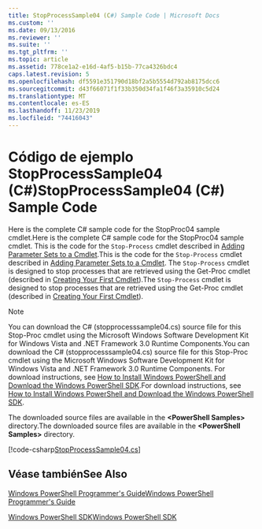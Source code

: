 ```yaml
---
title: StopProcessSample04 (C#) Sample Code | Microsoft Docs
ms.custom: ''
ms.date: 09/13/2016
ms.reviewer: ''
ms.suite: ''
ms.tgt_pltfrm: ''
ms.topic: article
ms.assetid: 778ce1a2-e16d-4af5-b15b-77ca4326bdc4
caps.latest.revision: 5
ms.openlocfilehash: df5591e351790d18bf2a5b5554d792ab8175dcc6
ms.sourcegitcommit: d43f66071f1f33b350d34fa1f46f3a35910c5d24
ms.translationtype: MT
ms.contentlocale: es-ES
ms.lasthandoff: 11/23/2019
ms.locfileid: "74416043"
---
```

# <a name="stopprocesssample04-c-sample-code"></a><span data-ttu-id="b3d23-102">Código de ejemplo StopProcessSample04 (C#)</span><span class="sxs-lookup"><span data-stu-id="b3d23-102">StopProcessSample04 (C#) Sample Code</span></span>

<span data-ttu-id="b3d23-103">Here is the complete C# sample code for the StopProc04 sample cmdlet.</span><span class="sxs-lookup"><span data-stu-id="b3d23-103">Here is the complete C# sample code for the StopProc04 sample cmdlet.</span></span> <span data-ttu-id="b3d23-104">This is the code for the `Stop-Process` cmdlet described in [Adding Parameter Sets to a Cmdlet](../cmdlet/adding-parameter-sets-to-a-cmdlet.md).</span><span class="sxs-lookup"><span data-stu-id="b3d23-104">This is the code for the `Stop-Process` cmdlet described in [Adding Parameter Sets to a Cmdlet](../cmdlet/adding-parameter-sets-to-a-cmdlet.md).</span></span> <span data-ttu-id="b3d23-105">The `Stop-Process` cmdlet is designed to stop processes that are retrieved using the Get-Proc cmdlet (described in [Creating Your First Cmdlet](../cmdlet/creating-a-cmdlet-without-parameters.md)).</span><span class="sxs-lookup"><span data-stu-id="b3d23-105">The `Stop-Process` cmdlet is designed to stop processes that are retrieved using the Get-Proc cmdlet (described in [Creating Your First Cmdlet](../cmdlet/creating-a-cmdlet-without-parameters.md)).</span></span>

> [!NOTE]
> <span data-ttu-id="b3d23-106">You can download the C# (stopprocesssample04.cs) source file for this Stop-Proc cmdlet using the Microsoft Windows Software Development Kit for Windows Vista and .NET Framework 3.0 Runtime Components.</span><span class="sxs-lookup"><span data-stu-id="b3d23-106">You can download the C# (stopprocesssample04.cs) source file for this Stop-Proc cmdlet using the Microsoft Windows Software Development Kit for Windows Vista and .NET Framework 3.0 Runtime Components.</span></span> <span data-ttu-id="b3d23-107">For download instructions, see [How to Install Windows PowerShell and Download the Windows PowerShell SDK](/powershell/scripting/developer/installing-the-windows-powershell-sdk).</span><span class="sxs-lookup"><span data-stu-id="b3d23-107">For download instructions, see [How to Install Windows PowerShell and Download the Windows PowerShell SDK](/powershell/scripting/developer/installing-the-windows-powershell-sdk).</span></span>
>
> <span data-ttu-id="b3d23-108">The downloaded source files are available in the **\<PowerShell Samples>** directory.</span><span class="sxs-lookup"><span data-stu-id="b3d23-108">The downloaded source files are available in the **\<PowerShell Samples>** directory.</span></span>

[!code-csharp[StopProcessSample04.cs](../../../../powershell-sdk-samples/SDK-2.0/csharp/StopProcessSample04/StopProcessSample04.cs#L11-L435 "StopProcessSample04.cs")]

## <a name="see-also"></a><span data-ttu-id="b3d23-109">Véase también</span><span class="sxs-lookup"><span data-stu-id="b3d23-109">See Also</span></span>

[<span data-ttu-id="b3d23-110">Windows PowerShell Programmer's Guide</span><span class="sxs-lookup"><span data-stu-id="b3d23-110">Windows PowerShell Programmer's Guide</span></span>](./windows-powershell-programmer-s-guide.md)

[<span data-ttu-id="b3d23-111">Windows PowerShell SDK</span><span class="sxs-lookup"><span data-stu-id="b3d23-111">Windows PowerShell SDK</span></span>](../windows-powershell-reference.md)
